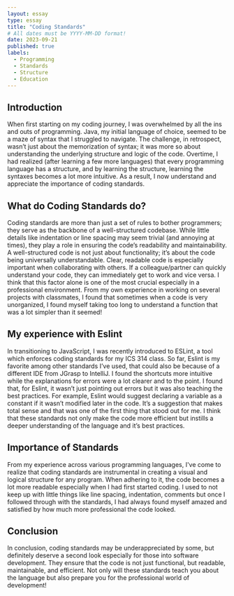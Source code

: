 ```yaml
---
layout: essay
type: essay
title: "Coding Standards"
# All dates must be YYYY-MM-DD format!
date: 2023-09-21
published: true
labels:
  - Programming  
  - Standards
  - Structure
  - Education
---
```

## Introduction
When first starting on my coding journey, I was overwhelmed by all the ins and outs of programming. Java, my initial language of choice, seemed to be a maze of syntax that I struggled to navigate. The challenge, in retrospect, wasn’t just about the memorization of syntax; it was more so about understanding the underlying structure and logic of the code. Overtime, I had realized (after learning a few more languages) that every programming language has a structure, and by learning the structure, learning the syntaxes becomes a lot more intuitive. As a result, I now understand and appreciate the importance of coding standards. 

## What do Coding Standards do?
Coding standards are more than just a set of rules to bother programmers; they serve as the backbone of a well-structured codebase. While little details like indentation or line spacing may seem trivial (and annoying at times), they play a role in ensuring the code’s readability and maintainability. A well-structured code is not just about functionality; it’s about the code being universally understandable. Clear, readable code is especially important when collaborating with others. If a colleague/partner can quickly understand your code, they can immediately get to work and vice versa. I think that this factor alone is one of the most crucial especially in a professional environment. From my own experience in working on several projects with classmates, I found that sometimes when a code is very unorganized, I found myself taking too long to understand a function that was a lot simpler than it seemed!

## My experience with Eslint
 In transitioning to JavaScript, I was recently introduced to ESLint, a tool which enforces coding standards for my ICS 314 class. So far, Eslint is my favorite among other standards I’ve used, that could also be because of a different IDE from JGrasp to IntelliJ. I found the shortcuts more intuitive while the explanations for errors were a lot clearer and to the point. I found that, for Eslint, it wasn’t just pointing out errors but it was also teaching the best practices. For example, Eslint would suggest declaring a variable as a constant if it wasn’t modified later in the code. It’s a suggestion that makes total sense and that was one of the first thing that stood out for me. I think that these standards not only make the code more efficient but instills a deeper understanding of the language and it’s best practices.

## Importance of Standards
From my experience across various programming languages, I've come to realize that coding standards are instrumental in creating a visual and logical structure for any program. When adhering to it, the code becomes a lot more readable especially when I had first started coding. I used to not keep up with little things like line spacing, indentation, comments but once I followed through with the standards, I had always found myself amazed and satisfied by how much more professional the code looked. 

## Conclusion
In conclusion, coding standards may be underappreciated by some, but definitely deserve a second look especially for those into software development. They ensure that the code is not just functional, but readable, maintainable, and efficient. Not only will these standards teach you about the language but also prepare you for the professional world of development!


